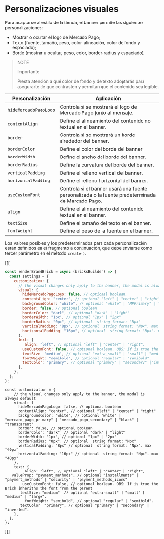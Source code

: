 # Personalizaciones visuales

Para adaptarse al estilo de la tienda, el banner permite las siguientes personalizaciones:

- Mostrar o ocultar el logo de Mercado Pago;
- Texto (fuente, tamaño, peso, color, alineación, color de fondo y espaciado);
- Borde (mostrar u ocultar, peso, color, border-radius y espaciado).

> NOTE
> 
> Importante
>
> Presta atención a qué color de fondo y de texto adoptarás para asegurarte de que contrasten y permitan que el contenido sea legible.

| Personalización | Aplicación|
|---|---|
| `hideMercadoPagoLogo` | Controla si se mostrará el logo de Mercado Pago junto al mensaje.|
| `contentAlign` | Define el alineamiento del contenido no textual en el banner.|
| `border` | Controla si se mostrará un borde alrededor del banner.|
| `borderColor` | Define el color del borde del banner.|
| `borderWidth` | Define el ancho del borde del banner.|
| `borderRadius` | Define la curvatura del borde del banner.|
| `verticalPadding` | Define el relleno vertical del banner.|
| `horizontalPadding` | Define el relleno horizontal del banner.|
| `useCustomFont` | Controla si el banner usará una fuente personalizada o la fuente predeterminada de Mercado Pago.|
| `align` | Define el alineamiento del contenido textual en el banner.|
| `textSize` | Define el tamaño del texto en el banner.|
| `fontWeight` | Define el peso de la fuente en el banner.|

Los valores posibles y los predeterminados para cada personalización están definidos en el fragmento a continuación, que debe enviarse como tercer parámetro en el método `create()`.

[[[
```javascript
const renderBrandBrick = async (bricksBuilder) => {
  const settings = {
    customization: {
      // the visual changes only apply to the banner, the modal is always default
      visual: {
        hideMercadoPagoLogo: false, // optional boolean.
        contentAlign: "center", // optional "left" | "center" | "right".
        backgroundColor: "white", // optional "white" | "MPPrimary" | "MPSecondary" | "black" | "transparent"
        border: false, // optional boolean
        borderColor: "dark", // optional "dark" | "light"
        borderWidth: "1px", // optional "1px" | "2px"
        borderRadius: "0px", // optional  string format: "Npx"
        verticalPadding: "8px", // optional  string format: "Npx". max "40px"
        horizontalPadding: "16px", // optional  string format: "Npx". max "40px"
      },
      text: {
         align: "left", // optional "left" | "center" | "right",
        useCustomFont: false, // optional boolean. OBS: If is true the Brick inheriths the font from the parent
        textSize: "medium", // optional "extra_small" | "small" | "medium" | "large".
        fontWeight: "semibold", // optional "regular" | "semibold".
        textColor: "primary", // optional "primary" | "secondary" |"inverted".
      },
    },
  };
};
```
```react-jsx
const customization = {
    // the visual changes only apply to the banner, the modal is always default
    visual: {
      hideMercadoPagoLogo: false, // optional boolean
      contentAlign: "center", // optional "left" | "center" | "right"
      backgroundColor: "white", // optional "white" | "mercado_pago_primary" | "mercado_pago_secondary" | "black" | "transparent"
      border: false, // optional boolean
      borderColor: "dark", // optional "dark" | "light"
      borderWidth: "1px", // optional "1px" | "2px"
      borderRadius: "0px", // optional  string format: "Npx"
      verticalPadding: "8px" // optional  string format: "Npx". max "40px"
      horizontalPadding: "16px" // optional  string format: "Npx". max "40px"
    },
    text: {
         align: "left", // optional "left" | "center" | "right",
   valueProp: "payment_methods", // optional "installments" | "payment_methods" | "security" | "payment_methods_icons"
        useCustomFont: false, // optional boolean. OBS: If is true the Brick inheriths the font from the parent
       textSize: "medium", // optional "extra-small" | "small" | "medium" | "large".
         fontWeight: "semibold", // optional "regular" | "semibold".
       textColor: "primary", // optional "primary" | "secondary" | "inverted".
    },
  },
};
```
]]]